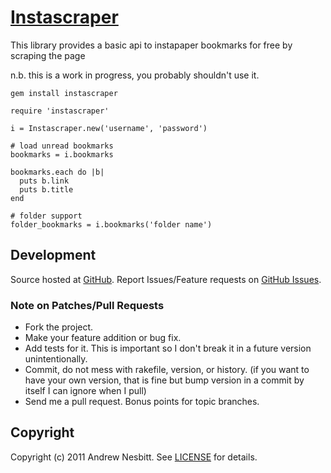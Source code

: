 # [Instascraper](http://libraries.io/rubygems/instascraper)

This library provides a basic api to instapaper bookmarks for free by scraping the page

n.b. this is a work in progress, you probably shouldn't use it.

    gem install instascraper
    
    require 'instascraper'
    
    i = Instascraper.new('username', 'password')
    
    # load unread bookmarks
    bookmarks = i.bookmarks
    
    bookmarks.each do |b|
      puts b.link
      puts b.title
    end
    
    # folder support
    folder_bookmarks = i.bookmarks('folder name')
    
## Development

Source hosted at [GitHub](http://github.com/andrew/instascraper).
Report Issues/Feature requests on [GitHub Issues](http://github.com/andrew/instascraper/issues).

### Note on Patches/Pull Requests

 * Fork the project.
 * Make your feature addition or bug fix.
 * Add tests for it. This is important so I don't break it in a
   future version unintentionally.
 * Commit, do not mess with rakefile, version, or history.
   (if you want to have your own version, that is fine but bump version in a commit by itself I can ignore when I pull)
 * Send me a pull request. Bonus points for topic branches.

## Copyright

Copyright (c) 2011 Andrew Nesbitt. See [LICENSE](https://github.com/andrew/instascraper/blob/master/LICENSE) for details.
